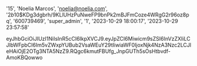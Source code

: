 
'15', 'Noelia Marcos', 'noelia@noelia.com', '$2b$10$KDg3dgbrh/9KLlUHzPuNweFP9bnPk2mBJFmCoze4WRgG2r96oz8pq', '600739469', 'super_admin', '1', '2023-10-29 18:00:17', '2023-10-29 23:57:58'


eyJhbGciOiJIUzI1NiIsInR5cCI6IkpXVCJ9.eyJpZCI6Miwicm9sZSI6InVzZXIiLCJlbWFpbCI6Im5vZWxpYUBub2VsaWEuY29tIiwiaWF0IjoxNjk4NzA3Nzc2LCJleHAiOjE2OTg3NTA5NzZ9.RQgc6kmutFBUfg_JnpGUTh5sOsHtbvdf-AmoKBQowwo